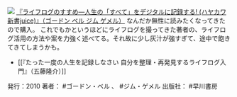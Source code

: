 
[![](https://images-fe.ssl-images-amazon.com/images/I/417RwSrDozL._SL160_.jpg)](http://www.amazon.co.jp/exec/obidos/ASIN/4153200107/choiyaki81-22/ref=nosim)
[『ライフログのすすめ—人生の「すべて」をデジタルに記録する! (ハヤカワ新書juice)』（ゴードン ベル ジム ゲメル）](http://www.amazon.co.jp/exec/obidos/ASIN/4153200107/choiyaki81-22/ref=nosim)
なんだか無性に読みたくなってきたので購入。
これでもかというほどにライフログを撮ってきた著者の、ライフログ活用の方法や案を力強く述べてる。それ故に少し灰汁が強すぎて、途中で飽きてきてしまうかも。

- [[『たった一度の人生を記録しなさい 自分を整理・再発見するライフログ入門』（五藤隆介）]]

発行：2010
著者： #ゴードン・ベル 、 #ジム・ゲメル
出版社： #早川書房